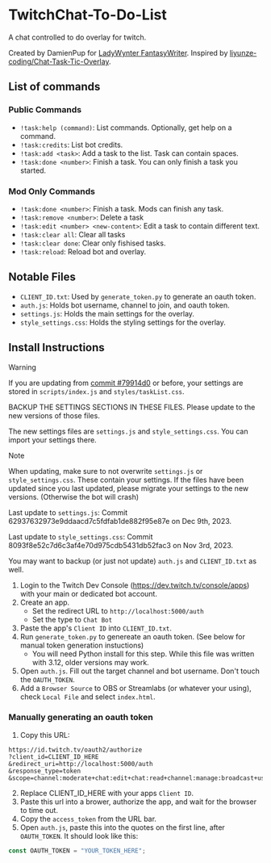 # TwitchChat-To-Do-List

A chat controlled to do overlay for twitch.

Created by DamienPup for [LadyWynter FantasyWriter](https://www.twitch.tv/ladywynter_fantasywriter).
Inspired by [liyunze-coding/Chat-Task-Tic-Overlay](https://github.com/liyunze-coding/Chat-Task-Tic-Overlay).

## List of commands

### Public Commands

- `!task:help (command)`: List commands. Optionally, get help on a command.
- `!task:credits`: List bot credits.
- `!task:add <task>`: Add a task to the list. Task can contain spaces.
- `!task:done <number>`: Finish a task. You can only finish a task you started.

### Mod Only Commands

- `!task:done <number>`: Finish a task. Mods can finish any task.
- `!task:remove <number>`: Delete a task
- `!task:edit <number> <new-content>`: Edit a task to contain different text.
- `!task:clear all`: Clear all tasks
- `!task:clear done`: Clear only fishised tasks.
- `!task:reload`: Reload bot and overlay.

## Notable Files

- `CLIENT_ID.txt`: Used by `generate_token.py` to generate an oauth token.
- `auth.js`: Holds bot username, channel to join, and oauth token.
- `settings.js`: Holds the main settings for the overlay.
- `style_settings.css`: Holds the styling settings for the overlay.

## Install Instructions

> [!WARNING]
> If you are updating from [commit #79914d0](https://github.com/DamienPup/TwitchChat-To-Do-List/commit/79914d095bb6cbd005ce9bcfe85ca8c0982162cd) or before, your settings are stored in `scripts/index.js` and `styles/taskList.css`.
>
> BACKUP THE SETTINGS SECTIONS IN THESE FILES. Please update to the new versions of those files.
>
> The new settings files are `settings.js` and `style_settings.css`. You can import your settings there.


> [!NOTE]
> When updating, make sure to not overwrite `settings.js` or `style_settings.css`. These contain your settings.
> If the files have been updated since you last updated, please migrate your settings to the new versions.
> (Otherwise the bot will crash)
>
> Last update to `settings.js`: Commit 62937632973e9ddaacd7c5fdfab1de882f95e87e on Dec 9th, 2023.
>
> Last update to `style_settings.css`: Commit 8093f8e52c7d6c3af4e70d975cdb5431db52fac3 on Nov 3rd, 2023.
>
> You may want to backup (or just not update) `auth.js` and `CLIENT_ID.txt` as well.

1. Login to the Twitch Dev Console (https://dev.twitch.tv/console/apps) with your main or dedicated bot account.
1. Create an app.
   - Set the redirect URL to `http://localhost:5000/auth`
   - Set the type to `Chat Bot`
2. Paste the app's `Client ID` into `CLIENT_ID.txt`.
3. Run `generate_token.py` to genereate an oauth token. (See below for manual token generation instuctions)
   - You will need Python install for this step. While this file was written with 3.12, older versions may work.
5. Open `auth.js`. Fill out the target channel and bot username. Don't touch the `OAUTH_TOKEN`.
6. Add a `Browser Source` to OBS or Streamlabs (or whatever your using), check `Local File` and select `index.html`.

### Manually generating an oauth token

1. Copy this URL:
```
https://id.twitch.tv/oauth2/authorize
?client_id=CLIENT_ID_HERE
&redirect_uri=http://localhost:5000/auth
&response_type=token
&scope=channel:moderate+chat:edit+chat:read+channel:manage:broadcast+user:edit:broadcast+channel:read:redemptions+user:read:email
```
2. Replace CLIENT_ID_HERE with your apps `Client ID`.
3. Paste this url into a brower, authorize the app, and wait for the browser to time out.
4. Copy the `access_token` from the URL bar.
5. Open `auth.js`, paste this into the quotes on the first line, after `OAUTH_TOKEN`. It should look like this:
```js
const OAUTH_TOKEN = "YOUR_TOKEN_HERE";
```
